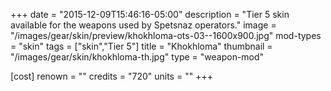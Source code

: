+++
date = "2015-12-09T15:46:16-05:00"
description = "Tier 5 skin available for the weapons used by Spetsnaz operators."
image = "/images/gear/skin/preview/khokhloma-ots-03--1600x900.jpg"
mod-types = "skin"
tags = ["skin","Tier 5"]
title = "Khokhloma"
thumbnail = "/images/gear/skin/khokhloma-th.jpg"
type = "weapon-mod"

[cost]
  renown = ""
  credits = "720"
  units = ""
+++
